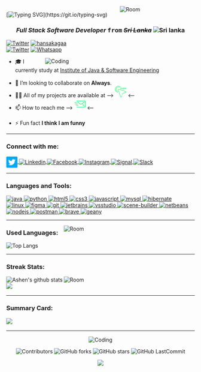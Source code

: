 <img align="right" alt="Room" width="200" src="https://media1.giphy.com/media/26xBEHMc1NgkDyGwU/giphy.gif?cid=63e6b07eidq0gys2htpdklfyatqc34na7bs63ztfuhdp28ce&rid=giphy.gif&ct=g">
  
[![Typing SVG](https://readme-typing-svg.herokuapp.com?color=32ff7e&size=32&vCenter=true&&lines=Hi+%F0%9F%91%8B%2C+I'm+Ashen;)](https://git.io/typing-svg) 

<h3 align="center"><i>Full Stack Software Developer</i> <samp>from</samp> <i><s>Sri Lanka</s></i> <img src="https://flagdownload.com/wp-content/uploads/Flag_of_Sri_Lanka_Flat_Wavy-4096x2356.png" alt="Sri lanka" width="40"></h3>
  <p align="left"> 
    <a href="https://github.com/hansakagaa" target="_blank"><img src="https://img.shields.io/github/followers/hansakagaa?color=2BDD1F&logo=GitHub&style=flat" alt="Twitter" /></a> 
    <a href="https://github.com/hansakagaa" target="_blank"><img src="https://komarev.com/ghpvc/?username=hansakagaa&label=Profile%20views&color=0e75b6" alt="hansakagaa"/></a> 
    <br>
    <a href="https://twitter.com/hansakagaa" target="_blank"><img src="https://img.shields.io/twitter/follow/hansakagaa?label=FOLLOW&color=0652DD&logo=twitter&style=for-the-badge" alt="Twitter" /></a>
    <a href="tel:+94762020312"><img src="https://img.shields.io/badge/WhatsApp-25D366?style=for-the-badge&logo=whatsapp&logoColor=white" alt="Whatsapp" /></a>
  </p>

<img align="right" alt="Coding" width="400" src="https://kamsoft.co/assets/images/design-uiux-services.gif">

<ul>
    <li>🎓 I currently study at <a href="https://ijse.lk">Institute of Java & Software Engineering</a></li><br>
    <li>👯 I’m looking to collaborate on <b>Always</b>.</li>
    <li>👨‍💻 All of my projects are available at --> <abbr title="Clic to view" ><a href="https://github.com/hansakagaa?tab=repositories" target="_blank"><img src="https://github.com/hansakagaa/Private-Repo/blob/main/images/click.png" alt="Click" height="30" width="30"></a></abbr> <--</li>
    <li>📫 How to reach me --> <abbr title="Clic to send email" ><a href="mailto:hansakagaa@gmail.com"><img src="https://github.com/hansakagaa/Private-Repo/blob/main/images/mail.png" alt="Mail" height="30" width="30"></a></abbr> <-- </a></li><br>
    <li>⚡ Fun fact <b>I think I am funny</b></li>
</ul>

---
<h3 align="left">Connect with me:</h3>
    
 <p align="left">
    <a href="https://twitter.com/hansakagaa" target="_blank"> <img align="center" src="https://github.com/hansakagaa/Private-Repo/blob/main/images/twitter.png" alt="Twitter" height="30" width="30" />  </a>
    <a href="https://linkedin.com/in/hansakagaa" target="_blank"> <img align="center" src="https://www.vectorlogo.zone/logos/linkedin/linkedin-icon.svg" alt="Linkedin" height="30" width="30" />  </a>
    <a href="https://facebook.com/hansakagaa" target="_blank"> <img align="center" src="https://cdn-icons-png.flaticon.com/512/733/733547.png" alt="Facebook" height="30" width="30" />  </a>
    <a href="https://instagram.com/hasi_ya__" target="_blank"> <img align="center" src="https://www.vectorlogo.zone/logos/instagram/instagram-icon.svg" alt="Instagram" height="30" width="30" />  </a>
    <a href="" target="_blank"> <img align="center" src="https://seeklogo.com/images/S/signal-logo-20A1616F60-seeklogo.com.png" alt="Signal" height="30" width="30" />  </a>
    <a href="https://app.slack.com/client/T03LW78179A/D03MCLVB0SD/rimeto_profile/U03MPPVTU56" target="_blank"><img align="center" src="https://www.vectorlogo.zone/logos/slack/slack-icon.svg" alt="Slack" height="30" width="30" />  </a>
 </p>

---
<h3 align="left">Languages and Tools:</h3>
    
 <p align="left"> 
    <a href="https://www.java.com" target="_blank" rel="noreferrer"> <img src="https://www.vectorlogo.zone/logos/java/java-icon.svg" alt="java" width="40" height="40"/> </a> 
    <a href="https://www.python.org/" target="_blank" rel="noreferrer"> <img src="https://www.vectorlogo.zone/logos/python/python-icon.svg" alt="python" width="40" height="40"/> </a> 
    <a href="https://www.w3.org/html/" target="_blank" rel="noreferrer"> <img src="https://www.vectorlogo.zone/logos/w3_html5/w3_html5-icon.svg" alt="html5" width="40" height="40"/> </a> 
    <a href="https://www.w3schools.com/css/" target="_blank" rel="noreferrer"> <img src="https://www.vectorlogo.zone/logos/w3_css/w3_css-icon.svg" alt="css3" width="40" height="40"/> </a> 
    <a href="https://developer.mozilla.org/en-US/docs/Web/JavaScript" target="_blank" rel="noreferrer"> <img src="https://upload.vectorlogo.zone/logos/javascript/images/239ec8a4-163e-4792-83b6-3f6d96911757.svg" alt="javascript" width="40" height="40"/> </a> 
    <a href="https://www.mysql.com/" target="_blank" rel="noreferrer"> <img src="https://www.vectorlogo.zone/logos/mysql/mysql-icon.svg" alt="mysql" width="40" height="40"/> </a> 
    <a href="https://hibernate.org/" target="_blank" rel="noreferrer"> <img src="https://www.vectorlogo.zone/logos/hibernate/hibernate-icon.svg" alt="hibernate" width="40" height="40"/> </a> <br>
    <a href="https://www.linux.org/" target="_blank" rel="noreferrer"> <img src="https://www.vectorlogo.zone/logos/linux/linux-icon.svg" alt="linux" width="40" height="40"/> </a> 
    <a href="https://www.figma.com/" target="_blank" rel="noreferrer"> <img src="https://www.vectorlogo.zone/logos/figma/figma-icon.svg" alt="figma" width="40" height="40"/> </a> 
    <a href="https://git-scm.com/" target="_blank" rel="noreferrer"> <img src="https://www.vectorlogo.zone/logos/git-scm/git-scm-icon.svg" alt="git" width="40" height="40"/> </a> 
    <a href="https://www.jetbrains.com" target="_blank" rel="noreferrer"> <img src="https://img.icons8.com/color/48/000000/intellij-idea.png" alt="jetbrains" width="40" height="40"/> </a> 
    <a href="https://code.visualstudio.com/" target="_blank" rel="noreferrer"> <img src="https://www.vectorlogo.zone/logos/visualstudio_code/visualstudio_code-icon.svg" alt="vsstudio" width="40" height="40"/> </a> 
    <a href="https://gluonhq.com/products/scene-builder/" target="_blank" rel="noreferrer"> <img src="https://gluonhq.com//wp-content/uploads/2015/02/SceneBuilderLogo.png" alt="scene-builder" width="40" height="40"/> </a> 
    <a href="https://netbeans.apache.org/" target="_blank" rel="noreferrer"> <img src="https://clipground.com/images/netbeans-logo-clipart-8.png" alt="netbeans" width="40" height="40"/> </a> 
    <a href="https://nodejs.org" target="_blank" rel="noreferrer"> <img src="https://www.vectorlogo.zone/logos/nodejs/nodejs-icon.svg" alt="nodejs" width="40" height="40"/> </a> 
    <a href="https://postman.com" target="_blank" rel="noreferrer"> <img src="https://www.vectorlogo.zone/logos/getpostman/getpostman-icon.svg" alt="postman"  width="40" height="40"/> </a> 
      <a href="https://brave.com/" target="_blank" rel="noreferrer"> <img src="https://www.vectorlogo.zone/logos/brave/brave-icon.svg" alt="brave" width="40" height="40"/> </a> 
<a href="https://www.geany.org/" target="_blank" rel="noreferrer"> <img src="https://www.geany.org/static/img/geany.svg" alt="geany" width="40" height="40"/> </a> 
  </p>

---
<img align="right" alt="Room" width="350" src="https://innovinc-services.com/assets/images/services/software-development-new.gif">

<h3 align="left">Used Languages:</h3>

![Top Langs](https://github-readme-stats.vercel.app/api/top-langs/?username=hansakagaa&theme=gotham&layout=compact)
<br>

---
  <h3 align="left">Streak Stats:</h3>

![Ashen's github stats](https://github-readme-stats.vercel.app/api?username=hansakagaa&show_icons=true&theme=gotham)
<img align="right" alt="Room" width="350" src="https://cdn.dribbble.com/users/827256/screenshots/3535876/anim.gif">
[![](https://github-readme-streak-stats.herokuapp.com?user=hansakagaa&theme=chartreuse-dark)](https://git.io/streak-stats)
<br>

---
  <h3 align="left">Summary Card:</h3>
  
![](https://github-profile-summary-cards.vercel.app/api/cards/profile-details?username=hansakagaa&theme=monokai)


---
<div align="center">

<img align="center" alt="Coding" src="https://miro.medium.com/max/1400/0*enrI7BXUzwJEomlq.gif">  <br>

![Contributors](https://img.shields.io/github/contributors/hansakagaa/hansakagaa?&labelColor=black&color=4cd137&style=for-the-badge)
![GitHub forks](https://img.shields.io/github/forks/hansakagaa/hansakagaa?&labelColor=black&color=0fb9b1&style=for-the-badge)
![GitHub stars](https://img.shields.io/github/stars/hansakagaa/hansakagaa?&labelColor=black&color=f7b731&style=for-the-badge)
![GitHub LastCommit](https://img.shields.io/github/last-commit/hansakagaa/hansakagaa?logo=github&labelColor=black&color=d1d8e0&style=for-the-badge)
</div>
  
<footer>
<p align="center">
<img src="https://capsule-render.vercel.app/api?type=waving&color=32ff7e&height=75&section=footer"/>
</p>
</footer>
